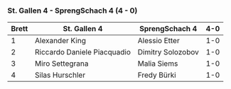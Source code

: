 ### St. Gallen 4 - SprengSchach 4 (4 - 0)

| Brett | St. Gallen 4                | SprengSchach 4    | 4-0 |
|-------|-----------------------------|-------------------|-----|
| 1     | Alexander King              | Alessio Etter     | 1-0 |
| 2     | Riccardo Daniele Piacquadio | Dimitry Solozobov | 1-0 |
| 3     | Miro Settegrana             | Malia Siems       | 1-0 |
| 4     | Silas Hurschler             | Fredy Bürki       | 1-0 |

